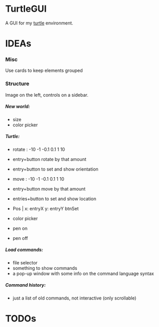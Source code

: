 # TurtleGUI

A GUI for my
[turtle](https://github.com/Pitrified/go-turtle)
environment.

# IDEAs

### Misc

Use cards to keep elements grouped

### Structure

Image on the left, controls on a sidebar.

##### New world:

* size
* color picker

##### Turtle:

* rotate : -10 -1 -0.1 0.1 1 10
* entry+button rotate by that amount
* entry+button to set and show orientation

* move : -10 -1 -0.1 0.1 1 10
* entry+button move by that amount
* entries+button to set and show location
* Pos | x: entryX y: entryY btnSet

* color picker
* pen on
* pen off

##### Load commands:

* file selector
* something to show commands
* a pop-up window with some info on the command language syntax

##### Command history:

* just a list of old commands, not interactive (only scrollable)

# TODOs

